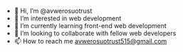 - 👋 Hi, I’m @avwerosuotrust
- 👀 I’m interested in web development
- 🌱 I’m currently learning front-end web development
- 💞️ I’m looking to collaborate with fellow web developers
- 📫 How to reach me avwerosuotrust515@gmail.com

<!---
avwerosuotrust/avwerosuotrust is a ✨ special ✨ repository because its `README.md` (this file) appears on your GitHub profile.
You can click the Preview link to take a look at your changes.
--->

